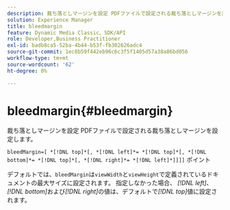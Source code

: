 ```yaml
---
description: 裁ち落としマージンを設定 PDFファイルで設定される裁ち落としマージンを設定します。
solution: Experience Manager
title: bleedmargin
feature: Dynamic Media Classic、SDK/API
role: Developer,Business Practitioner
exl-id: badb8ca5-52ba-4b44-b53f-fb302626adc4
source-git-commit: 1ec8b59f442eb96c6c3f5f1405d57a38a86bd056
workflow-type: tm+mt
source-wordcount: '62'
ht-degree: 0%

---
```


# bleedmargin{#bleedmargin}

裁ち落としマージンを設定 PDFファイルで設定される裁ち落としマージンを設定します。

`bleedMargin=[ *[!DNL top]*[, *[!DNL left]*= *[!DNL top]*[, *[!DNL bottom]*= *[!DNL top]*[, *[!DNL right]*= *[!DNL left]*]]]]` ポイント

デフォルトでは、`bleedMargin`は`viewWidth`と`viewHeight`で定義されているドキュメントの最大サイズに設定されます。 指定しなかった場合、 *[!DNL left]*、 *[!DNL bottom]*&#x200B;および&#x200B;*[!DNL right]*&#x200B;の値は、デフォルトで&#x200B;*[!DNL top]*&#x200B;値に設定されます。
